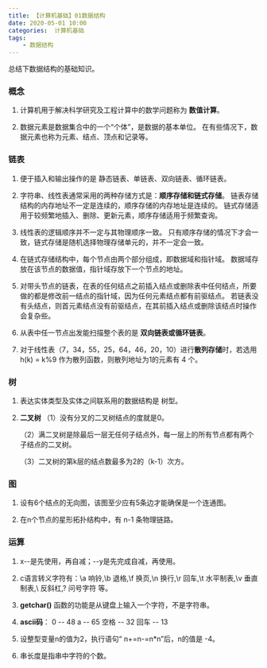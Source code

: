 ```yaml
---
title: 【计算机基础】01数据结构
date: 2020-05-01 10:00
categories:  计算机基础
tags:
    - 数据结构
---
```

总结下数据结构的基础知识。

<!--more-->
### 概念
1. 计算机用于解决科学研究及工程计算中的数学问题称为 **数值计算**。

2. 数据元素是数据集合中的一个“个体”，是数据的基本单位。
在有些情况下，数据元素也称为元素、结点、顶点和记录等。


### 链表
1. 便于插入和输出操作的是 静态链表、单链表、双向链表、循环链表。

2. 字符串、线性表通常采用的两种存储方式是：**顺序存储和链式存储**。
链表存储结构的内存地址不一定是连续的，顺序存储的内存地址是连续的。
链式存储适用于较频繁地插入、删除、更新元素，顺序存储适用于频繁查询。

3. 线性表的逻辑顺序并不一定与其物理顺序一致。
只有顺序存储的情况下才会一致，链式存储是随机选择物理存储单元的，并不一定会一致。

4. 在链式存储结构中，每个节点由两个部分组成，即数据域和指针域。
数据域存放在该节点的数据值，指针域存放下一个节点的地址。

5. 对带头节点的链表，在表的任何结点之前插入结点或删除表中任何结点，所要做的都是修改前一结点的指针域，因为任何元素结点都有前驱结点。
若链表没有头结点，则首元素结点没有前驱结点，在其前插入结点或删除该结点时操作会复杂些。

6. 从表中任一节点出发能扫描整个表的是 **双向链表或循环链表**。

7. 对于线性表（7，34，55，25，64，46，20，10）进行**散列存储**时，若选用h(k) = k%9 作为散列函数，则散列地址为1的元素有 4 个。


### 树
1. 表达实体类型及实体之间联系用的数据结构是 树型。

2. **二叉树**
    （1）没有分叉的二叉树结点的度就是0。

    （2）满二叉树是除最后一层无任何子结点外，每一层上的所有节点都有两个子结点的二叉树。

    （3）二叉树的第k层的结点数最多为2的（k-1）次方。


### 图
1. 设有6个结点的无向图，该图至少应有5条边才能确保是一个连通图。

2. 在n个节点的星形拓扑结构中，有 n-1 条物理链路。


### 运算
1. x--是先使用，再自减；--y是先完成自减，再使用。

2. c语言转义字符有：\a 响铃,\b 退格,\f 换页,\n 换行,\r 回车,\t 水平制表,\v 垂直制表,\\  反斜杠,\? 问号字符 等。

3. **getchar()** 函数的功能是从键盘上输入一个字符，不是字符串。

4. **ascii码**：
0 -- 48
a -- 65
空格 -- 32
回车 -- 13

5. 设整型变量n的值为2，执行语句“ n+=n-=n*n”后，n的值是 -4。

6. 串长度是指串中字符的个数。

